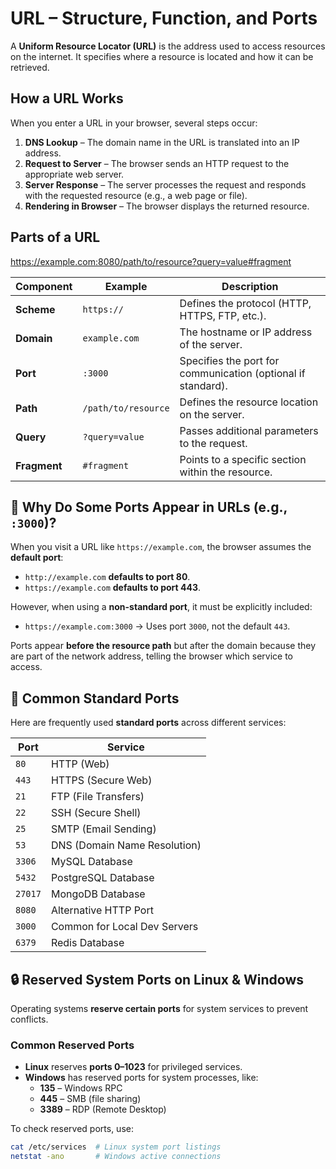 # URL – Structure, Function, and Ports

A **Uniform Resource Locator (URL)** is the address used to access resources on the internet. It specifies where a resource is located and how it can be retrieved.

## How a URL Works

When you enter a URL in your browser, several steps occur:

1. **DNS Lookup** – The domain name in the URL is translated into an IP address.
2. **Request to Server** – The browser sends an HTTP request to the appropriate web server.
3. **Server Response** – The server processes the request and responds with the requested resource (e.g., a web page or file).
4. **Rendering in Browser** – The browser displays the returned resource.

## Parts of a URL

https://example.com:8080/path/to/resource?query=value#fragment

| **Component**      | **Example**          | **Description** |
|--------------------|----------------------|----------------|
| **Scheme**        | `https://`            | Defines the protocol (HTTP, HTTPS, FTP, etc.). |
| **Domain**        | `example.com`         | The hostname or IP address of the server. |
| **Port**          | `:3000`               | Specifies the port for communication (optional if standard). |
| **Path**          | `/path/to/resource`   | Defines the resource location on the server. |
| **Query**         | `?query=value`        | Passes additional parameters to the request. |
| **Fragment**      | `#fragment`           | Points to a specific section within the resource. |

## 🔎 Why Do Some Ports Appear in URLs (e.g., `:3000`)?

When you visit a URL like `https://example.com`, the browser assumes the **default port**:

- `http://example.com` **defaults to port 80**.
- `https://example.com` **defaults to port 443**.

However, when using a **non-standard port**, it must be explicitly included:

- `https://example.com:3000` → Uses port `3000`, not the default `443`.

Ports appear **before the resource path** but after the domain because they are part of the network address, telling the browser which service to access.

## 🚀 Common Standard Ports

Here are frequently used **standard ports** across different services:

| **Port**  | **Service**          |
|----------|----------------------|
| `80`     | HTTP (Web) |
| `443`    | HTTPS (Secure Web) |
| `21`     | FTP (File Transfers) |
| `22`     | SSH (Secure Shell) |
| `25`     | SMTP (Email Sending) |
| `53`     | DNS (Domain Name Resolution) |
| `3306`   | MySQL Database |
| `5432`   | PostgreSQL Database |
| `27017`  | MongoDB Database |
| `8080`   | Alternative HTTP Port |
| `3000`   | Common for Local Dev Servers |
| `6379`   | Redis Database |

## 🔒 Reserved System Ports on Linux & Windows

Operating systems **reserve certain ports** for system services to prevent conflicts.

### **Common Reserved Ports**

- **Linux** reserves **ports 0–1023** for privileged services.
- **Windows** has reserved ports for system processes, like:
  - **135** – Windows RPC
  - **445** – SMB (file sharing)
  - **3389** – RDP (Remote Desktop)

To check reserved ports, use:

```bash
cat /etc/services  # Linux system port listings
netstat -ano       # Windows active connections

